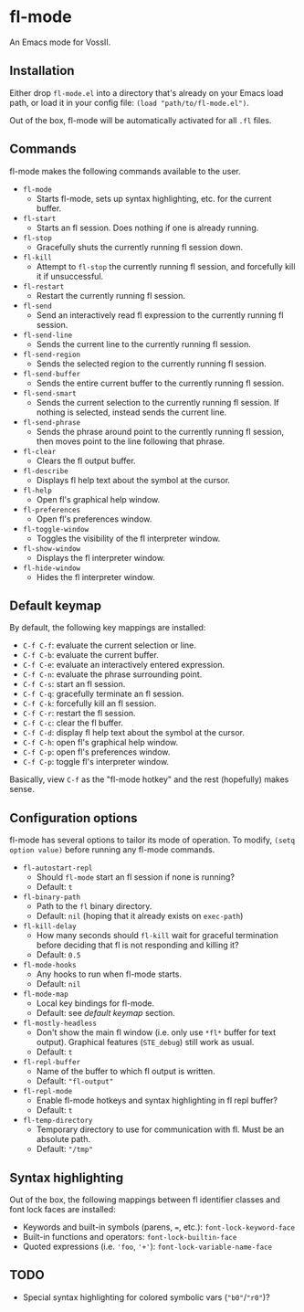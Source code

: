 fl-mode
=======

An Emacs mode for VossII.


Installation
------------

Either drop `fl-mode.el` into a directory that's already on your Emacs load
path, or load it in your config file: `(load "path/to/fl-mode.el")`.

Out of the box, fl-mode will be automatically activated for all `.fl` files.


Commands
--------

fl-mode makes the following commands available to the user.

* `fl-mode`
    - Starts fl-mode, sets up syntax highlighting, etc. for the current buffer.
* `fl-start`
    - Starts an fl session. Does nothing if one is already running.
* `fl-stop`
    - Gracefully shuts the currently running fl session down.
* `fl-kill`
    - Attempt to `fl-stop` the currently running fl session, and
      forcefully kill it if unsuccessful.
* `fl-restart`
    - Restart the currently running fl session.
* `fl-send`
    - Send an interactively read fl expression to the currently running
      fl session.
* `fl-send-line`
    - Sends the current line to the currently running fl session.
* `fl-send-region`
    - Sends the selected region to the currently running fl session.
* `fl-send-buffer`
    - Sends the entire current buffer to the currently running fl session.
* `fl-send-smart`
    - Sends the current selection to the currently running fl session.
      If nothing is selected, instead sends the current line.
* `fl-send-phrase`
	- Sends the phrase around point to the currently running fl
      session, then moves point to the line following that phrase.
* `fl-clear`
    - Clears the fl output buffer.
* `fl-describe`
    - Displays fl help text about the symbol at the cursor.
* `fl-help`
    - Open fl's graphical help window.
* `fl-preferences`
    - Open fl's preferences window.
* `fl-toggle-window`
    - Toggles the visibility of the fl interpreter window.
* `fl-show-window`
    - Displays the fl interpreter window.
* `fl-hide-window`
    - Hides the fl interpreter window.


Default keymap
--------------

By default, the following key mappings are installed:

* `C-f C-f`: evaluate the current selection or line.
* `C-f C-b`: evaluate the current buffer.
* `C-f C-e`: evaluate an interactively entered expression.
* `C-f C-n`: evaluate the phrase surrounding point.
* `C-f C-s`: start an fl session.
* `C-f C-q`: gracefully terminate an fl session.
* `C-f C-k`: forcefully kill an fl session.
* `C-f C-r`: restart the fl session.
* `C-f C-c`: clear the fl buffer.
* `C-f C-d`: display fl help text about the symbol at the cursor.
* `C-f C-h`: open fl's graphical help window.
* `C-f C-p`: open fl's preferences window.
* `C-f C-p`: toggle fl's interpreter window.

Basically, view `C-f` as the "fl-mode hotkey" and the rest (hopefully) makes
sense.


Configuration options
---------------------

fl-mode has several options to tailor its mode of operation.
To modify, `(setq option value)` before running any fl-mode commands.

* `fl-autostart-repl`
    - Should `fl-mode` start an fl session if none is running?
    - Default: `t`
* `fl-binary-path`
    - Path to the `fl` binary directory.
    - Default: `nil` (hoping that it already exists on `exec-path`)
* `fl-kill-delay`
    - How many seconds should `fl-kill` wait for graceful termination
      before deciding that fl is not responding and killing it?
    - Default: `0.5`
* `fl-mode-hooks`
    - Any hooks to run when fl-mode starts.
    - Default: `nil`
* `fl-mode-map`
    - Local key bindings for fl-mode.
    - Default: see _default keymap_ section.
* `fl-mostly-headless`
    - Don't show the main fl window (i.e. only use `*fl*` buffer for text
      output). Graphical features (`STE_debug`) still work as usual.
    - Default: `t`
* `fl-repl-buffer`
    - Name of the buffer to which fl output is written.
    - Default: `"fl-output"`
* `fl-repl-mode`
    - Enable fl-mode hotkeys and syntax highlighting in fl repl buffer?
    - Default: `t`
* `fl-temp-directory`
    - Temporary directory to use for communication with fl.
      Must be an absolute path.
    - Default: `"/tmp"`


Syntax highlighting
-------------------

Out of the box, the following mappings between fl identifier classes and
font lock faces are installed:

* Keywords and built-in symbols (parens, `=`, etc.): `font-lock-keyword-face`
* Built-in functions and operators: `font-lock-builtin-face`
* Quoted expressions (i.e. `'foo`, `'+'`): `font-lock-variable-name-face`


TODO
----

* Special syntax highlighting for colored symbolic vars (`"b0"`/`"r0"`)?
